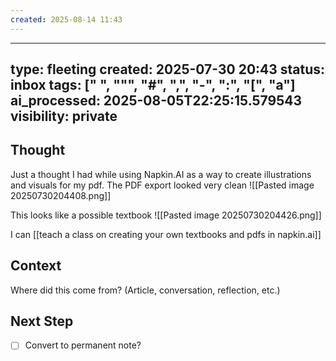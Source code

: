 ```yaml
---
created: 2025-08-14 11:43
---
```

---
type: fleeting
created: 2025-07-30 20:43
status: inbox
tags: [" ", """, "#", ",", "-", ":", "[", "a"]
ai_processed: 2025-08-05T22:25:15.579543
visibility: private
---
<!--
NOTE: This file uses a static date for validation. For new notes, use:
created: 2025-07-30 20:43
-->

## Thought  
Just a thought I had while using Napkin.AI as a way to create illustrations and visuals for my pdf. The PDF export looked very clean
![[Pasted image 20250730204408.png]]

This looks like a possible textbook
![[Pasted image 20250730204426.png]]

I can [[teach a class on creating your own textbooks and pdfs in napkin.ai]]
## Context  
Where did this come from? (Article, conversation, reflection, etc.)

## Next Step  
- [ ] Convert to permanent note?
